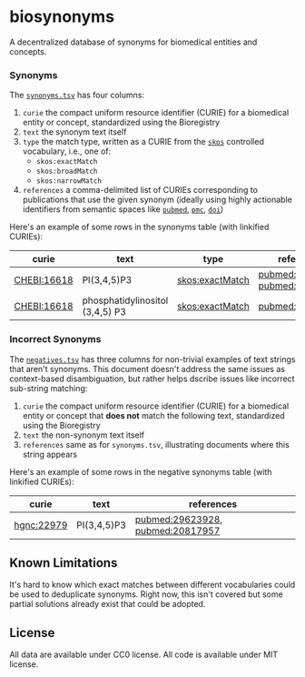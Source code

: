 # biosynonyms

A decentralized database of synonyms for biomedical entities and concepts.

### Synonyms

The [`synonyms.tsv`](synonyms.tsv) has four columns:

1. `curie` the compact uniform resource identifier (CURIE) for a biomedical
   entity or concept, standardized using the Bioregistry
2. `text` the synonym text itself
3. `type` the match type, written as a CURIE from
   the [`skos`](https://bioregistry.io/skos) controlled vocabulary, i.e., one
   of:
    - `skos:exactMatch`
    - `skos:broadMatch`
    - `skos:narrowMatch`
5. `references` a comma-delimited list of CURIEs corresponding to publications
   that use the given synonym (ideally using highly actionable identifiers from
   semantic spaces like [`pubmed`](https://bioregistry.io/pubmed),
   [`pmc`](https://bioregistry.io/pmc), [`doi`](https://bioregistry.i/doi))

Here's an example of some rows in the synonyms table (with linkified CURIEs):

| curie                                             | text                            | type                                                      | references                                                                                                           |
|---------------------------------------------------|---------------------------------|-----------------------------------------------------------|----------------------------------------------------------------------------------------------------------------------|
| [CHEBI:16618](https://bioregistry.io/CHEBI:16618) | PI(3,4,5)P3                     | [skos:exactMatch](https://bioregistry.io/skos:exactMatch) | [pubmed:29623928](https://bioregistry.io/pubmed:29623928), [pubmed:20817957](https://bioregistry.io/pubmed:20817957) |
| [CHEBI:16618](https://bioregistry.io/CHEBI:16618) | phosphatidylinositol (3,4,5) P3 | [skos:exactMatch](https://bioregistry.io/skos:exactMatch) | [pubmed:29695532](https://bioregistry.io/pubmed:29695532)                                                            |

### Incorrect Synonyms

The [`negatives.tsv`](negatives.tsv) has three columns for non-trivial examples
of text strings that aren't synonyms. This document doesn't address the same
issues as context-based disambiguation, but rather helps dscribe issues like
incorrect sub-string matching:

1. `curie` the compact uniform resource identifier (CURIE) for a biomedical
   entity or concept that **does not** match the following text, standardized
   using the Bioregistry
2. `text` the non-synonym text itself
3. `references` same as for `synonyms.tsv`, illustrating documents where this
   string appears

Here's an example of some rows in the negative synonyms table (with linkified
CURIEs):

| curie                                           | text        | references                                                                                                           |
|-------------------------------------------------|-------------|----------------------------------------------------------------------------------------------------------------------|
| [hgnc:22979](https://bioregistry.io/hgnc:22979) | PI(3,4,5)P3 | [pubmed:29623928](https://bioregistry.io/pubmed:29623928), [pubmed:20817957](https://bioregistry.io/pubmed:20817957) | 

## Known Limitations

It's hard to know which exact matches between different vocabularies could be
used to deduplicate synonyms. Right now, this isn't covered but some partial
solutions already exist that could be adopted.

## License

All data are available under CC0 license. All code is available under MIT
license.
